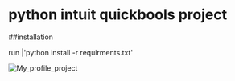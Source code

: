# python intuit quickbools project

##installation

run |'python install -r requirments.txt'

![My_profile_project](https://user-images.githubusercontent.com/98021386/163803533-7e9a53d6-514e-454d-af55-97f042e0db06.png)

